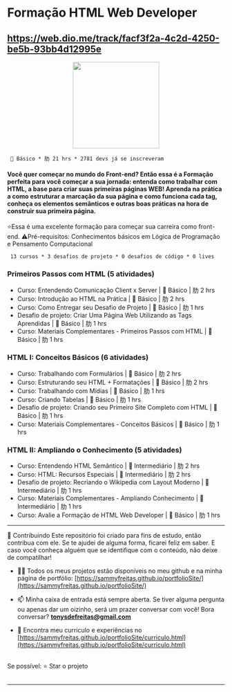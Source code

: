 # Formação HTML Web Developer

https://web.dio.me/track/facf3f2a-4c2d-4250-be5b-93bb4d12995e
---------------------------------------------------------------------------------------------------
<div align="center"><img height="200em" src="https://hermes.digitalinnovation.one/tracks/62ed1f1d-8d76-4bbc-905f-e73d20cb82f5.png"/></div>

      Básico * 肋 21 hrs * 2781 devs já se inscreveram

#### Você quer começar no mundo do Front-end? Então essa é a Formação perfeita para você começar a sua jornada: entenda como trabalhar com HTML, a base para criar suas primeiras páginas WEB! Aprenda na prática a como estruturar a marcação da sua página e como funciona cada tag, conheça os elementos semânticos e outras boas práticas na hora de construir sua primeira página.

⭐Essa é uma excelente formação para começar sua carreira como front-end.
⚠️Pré-requisitos: Conhecimentos básicos em Lógica de Programação e Pensamento Computacional

     13 cursos * 3 desafios de projeto * 0 desafios de código * 0 lives

### Primeiros Passos com HTML (5 atividades)
* Curso: Entendendo Comunicação Client x Server |  Básico | 肋 2 hrs
* Curso: Introdução ao HTML na Prática |  Básico | 肋 2 hrs
* Curso: Como Entregar seu Desafio de Projeto |  Básico | 肋 1 hrs
* Desafio de projeto: Criar Uma Página Web Utilizando as Tags Aprendidas |  Básico | 肋 1 hrs
* Curso: Materiais Complementares - Primeiros Passos com HTML |  Básico | 肋 1 hrs

### HTML I: Conceitos Básicos (6 atividades)
* Curso: Trabalhando com Formulários |  Básico | 肋 2 hrs
* Curso: Estruturando seu HTML + Formatações |  Básico | 肋 2 hrs
* Curso: Trabalhando com Mídias |  Básico | 肋 1 hrs
* Curso: Criando Tabelas |  Básico | 肋 1 hrs
* Desafio de projeto: Criando seu Primeiro Site Completo com HTML |  Básico | 肋 1 hrs
* Curso: Materiais Complementares - Conceitos Básicos |  Básico | 肋 1 hrs

### HTML II: Ampliando o Conhecimento (5 atividades)
* Curso: Entendendo HTML Semântico |  Intermediário | 肋 2 hrs
* Curso: HTML: Recursos Especiais |  Intermediário | 肋 2 hrs
* Desafio de projeto: Recriando o Wikipedia com Layout Moderno |  Intermediário | 肋 1 hrs
* Curso: Materiais Complementares - Ampliando Conhecimento |  Intermediário | 肋 1 hrs
* Curso: Avalie a Formação de HTML Web Developer |  Básico | 肋 1 hrs


---------------------------------------------------------------------------------------------------

🤝 Contribuindo Este repositório foi criado para fins de estudo, então contribua com ele. Se te ajudei de alguma forma, ficarei feliz em saber. E caso você conheça alguém que se identifique com o conteúdo, não deixe de compatilhar! 

- 👨‍💻 Todos os meus projetos estão disponíveis no meu github e na minha página de portfólio: [https://sammyfreitas.github.io/portfolioSite/](https://sammyfreitas.github.io/portfolioSite/) 

- 📫 Minha caixa de entrada está sempre aberta. Se tiver alguma pergunta ou apenas dar um oizinho, será um prazer conversar com você! Bora conversar? **tonysdefreitas@gmail.com**

- 📄 Encontra meu curriculo e experiências no [https://sammyfreitas.github.io/portfolioSite/curriculo.html](https://sammyfreitas.github.io/portfolioSite/curriculo.html)


<br>Se possível:  ⭐️ Star o projeto

<img src=" ">

---------------------------------------------------------------------------------------------------